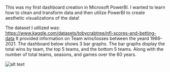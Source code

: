 This was my first dashboard creation in Microsoft PowerBI. I wanted to learn how to clean and transform data and then utilize PowerBI to create aesthetic visualizations of the data! 

The dataset I utilized was: https://www.kaggle.com/datasets/tobycrabtree/nfl-scores-and-betting-data 
It provided information on Team wins/losses between the yeard 1966-2021. 
The dashboard below shows 3 bar graphs. The bar graphs display the total wins by team, the top 5 teams, and the bottom 5 teams. Along with the number of total teams, seasons, and games over the 60 years.

![alt text](https://github.com/annabellekanch/MicrosoftPowerBI/blob/NFL-Games-from-1966-2022/NFL1966-2922Dashboard.png?raw=true)
